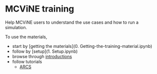 # MCViNE training

Help MCViNE users to understand the use cases and how to run a simulation.

To use the materials, 

* start by [getting the materials](0. Getting-the-training-material.ipynb)
* follow by [setup](1. Setup.ipynb)
* browse through [introductions](Introductions.md)
* follow tutorials
  - [ARCS](ARCS)
